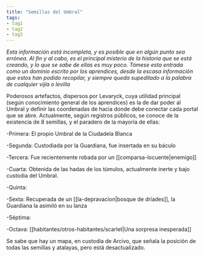 ```yaml
---
title: "Semillas del Umbral"
tags:
- tag1
- tag2
- tag3
---
```

_Esta información está incompleta, y es posible que en algún punto sea errónea. Al fin y al cabo, es el principal misterio de la historia que se está creando, y lo que se sabe de ellas es muy poco. Tómese esta entrada como un dominio escrito por los aprendices, desde la escasa información que estos han podido recopilar, y siempre queda supeditado a la palabra de cualquier vijía o levilla_

Poderosos artefactos, dispersos por Levaryck, cuya utilidad principal (según conocimiento general de los aprendices) es la de dar poder al Umbral y definir las coordenadas de hacia donde debe conectar cada portal que se abre. Actualmente, según registros públicos, se conoce de la existencia de 8 semillas, y el paradero de la mayoría de ellas:

-Primera: El propio Umbral de la Ciudadela Blanca

-Segunda: Custodiada por la Guardiana, fue insertada en su báculo

-Tercera: Fue recientemente robada por un [[comparsa-locuente|enemigo]]

-Cuarta: Obtenida de las hadas de los túmulos, actualmente inerte y bajo custodia del Umbral.

-Quinta:

-Sexta: Recuperada de un [[la-depravacion|bosque de dríades]], la Guardiana la asimiló en su lanza

-Séptima:

-Octava: [[habitantes/otros-habitantes/scarlet|Una sorpresa inesperada]]

Se sabe que hay un mapa, en custodia de Arcivo, que señala la posición de todas las semillas y atalayas, pero está desactualizado.